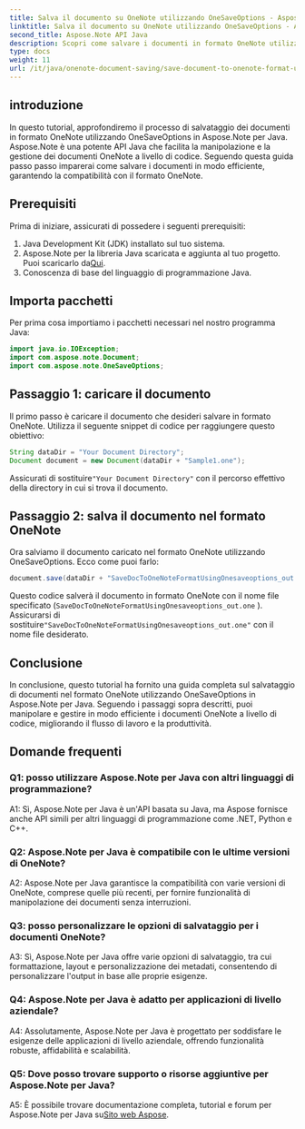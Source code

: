 ```yaml
---
title: Salva il documento su OneNote utilizzando OneSaveOptions - Aspose.Note
linktitle: Salva il documento su OneNote utilizzando OneSaveOptions - Aspose.Note
second_title: Aspose.Note API Java
description: Scopri come salvare i documenti in formato OneNote utilizzando OneSaveOptions in Aspose.Note per Java. Migliora il tuo flusso di lavoro con questo tutorial completo.
type: docs
weight: 11
url: /it/java/onenote-document-saving/save-document-to-onenote-format-using-onesaveoptions/
---
```

## introduzione

In questo tutorial, approfondiremo il processo di salvataggio dei documenti in formato OneNote utilizzando OneSaveOptions in Aspose.Note per Java. Aspose.Note è una potente API Java che facilita la manipolazione e la gestione dei documenti OneNote a livello di codice. Seguendo questa guida passo passo imparerai come salvare i documenti in modo efficiente, garantendo la compatibilità con il formato OneNote.

## Prerequisiti

Prima di iniziare, assicurati di possedere i seguenti prerequisiti:
1. Java Development Kit (JDK) installato sul tuo sistema.
2.  Aspose.Note per la libreria Java scaricata e aggiunta al tuo progetto. Puoi scaricarlo da[Qui](https://releases.aspose.com/note/java/).
3. Conoscenza di base del linguaggio di programmazione Java.

## Importa pacchetti

Per prima cosa importiamo i pacchetti necessari nel nostro programma Java:

```java
import java.io.IOException;
import com.aspose.note.Document;
import com.aspose.note.OneSaveOptions;
```

## Passaggio 1: caricare il documento

Il primo passo è caricare il documento che desideri salvare in formato OneNote. Utilizza il seguente snippet di codice per raggiungere questo obiettivo:

```java
String dataDir = "Your Document Directory";
Document document = new Document(dataDir + "Sample1.one");
```

 Assicurati di sostituire`"Your Document Directory"` con il percorso effettivo della directory in cui si trova il documento.

## Passaggio 2: salva il documento nel formato OneNote

Ora salviamo il documento caricato nel formato OneNote utilizzando OneSaveOptions. Ecco come puoi farlo:

```java
document.save(dataDir + "SaveDocToOneNoteFormatUsingOnesaveoptions_out.one", new OneSaveOptions());
```

Questo codice salverà il documento in formato OneNote con il nome file specificato (`SaveDocToOneNoteFormatUsingOnesaveoptions_out.one` ). Assicurarsi di sostituire`"SaveDocToOneNoteFormatUsingOnesaveoptions_out.one"` con il nome file desiderato.

## Conclusione

In conclusione, questo tutorial ha fornito una guida completa sul salvataggio di documenti nel formato OneNote utilizzando OneSaveOptions in Aspose.Note per Java. Seguendo i passaggi sopra descritti, puoi manipolare e gestire in modo efficiente i documenti OneNote a livello di codice, migliorando il flusso di lavoro e la produttività.

## Domande frequenti

### Q1: posso utilizzare Aspose.Note per Java con altri linguaggi di programmazione?

A1: Sì, Aspose.Note per Java è un'API basata su Java, ma Aspose fornisce anche API simili per altri linguaggi di programmazione come .NET, Python e C++.

### Q2: Aspose.Note per Java è compatibile con le ultime versioni di OneNote?

A2: Aspose.Note per Java garantisce la compatibilità con varie versioni di OneNote, comprese quelle più recenti, per fornire funzionalità di manipolazione dei documenti senza interruzioni.

### Q3: posso personalizzare le opzioni di salvataggio per i documenti OneNote?

A3: Sì, Aspose.Note per Java offre varie opzioni di salvataggio, tra cui formattazione, layout e personalizzazione dei metadati, consentendo di personalizzare l'output in base alle proprie esigenze.

### Q4: Aspose.Note per Java è adatto per applicazioni di livello aziendale?

A4: Assolutamente, Aspose.Note per Java è progettato per soddisfare le esigenze delle applicazioni di livello aziendale, offrendo funzionalità robuste, affidabilità e scalabilità.

### Q5: Dove posso trovare supporto o risorse aggiuntive per Aspose.Note per Java?

 A5: È possibile trovare documentazione completa, tutorial e forum per Aspose.Note per Java su[Sito web Aspose](https://forum.aspose.com/c/note/28).